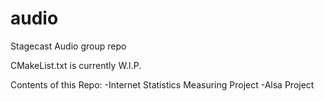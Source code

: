 # audio
Stagecast Audio group repo

CMakeList.txt is currently W.I.P.

Contents of this Repo:
-Internet Statistics Measuring Project
-Alsa Project
